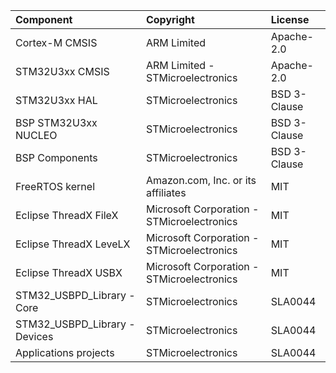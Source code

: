 | Component                       | Copyright                                             | License |
|:---------                       |:----------                                            |:----------|
| Cortex-M CMSIS                  | ARM Limited                                           | Apache-2.0 |
| STM32U3xx CMSIS                 | ARM Limited - STMicroelectronics                      | Apache-2.0 |
| STM32U3xx HAL                   | STMicroelectronics                                    | BSD 3-Clause |
| BSP STM32U3xx NUCLEO            | STMicroelectronics                                    | BSD 3-Clause |
| BSP Components                  | STMicroelectronics                                    | BSD 3-Clause |
| FreeRTOS kernel                 | Amazon.com, Inc. or its affiliates                    | MIT |
| Eclipse ThreadX FileX           | Microsoft Corporation - STMicroelectronics            | MIT |
| Eclipse ThreadX LeveLX          | Microsoft Corporation - STMicroelectronics            | MIT |
| Eclipse ThreadX USBX            | Microsoft Corporation - STMicroelectronics            | MIT |
| STM32_USBPD_Library - Core      | STMicroelectronics                                    | SLA0044  |
| STM32_USBPD_Library - Devices   | STMicroelectronics                                    | SLA0044  |
| Applications projects           | STMicroelectronics                                    | SLA0044  |
